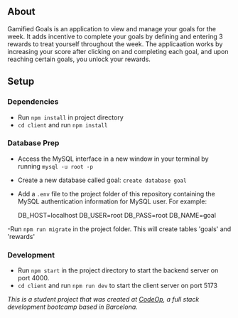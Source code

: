 ## About

Gamified Goals is an application to view and manage your goals for the week. It adds incentive to complete your goals by defining and entering 3 rewards to treat yourself throughout the week. The applicaation works by increasing your score after clicking on and completing each goal, and upon reaching certain goals, you unlock your rewards.

## Setup

### Dependencies
- Run `npm install` in project directory
- `cd client` and run `npm install`

### Database Prep

- Access the MySQL interface in a new window in your terminal by running `mysql -u root -p`
- Create a new database called goal: `create database goal`
- Add a `.env` file to the project folder of this repository containing the MySQL authentication information for MySQL user. For example:

    DB_HOST=localhost
    DB_USER=root
    DB_PASS=root
    DB_NAME=goal

-Run `npm run migrate` in the project folder. This will create tables 'goals' and 'rewards'

### Development

- Run `npm start` in the project directory to start the backend server on port 4000.
- `cd client` and run `npm run dev` to start the client server on port 5173





_This is a student project that was created at [CodeOp](http://codeop.tech), a full stack development bootcamp based in Barcelona._